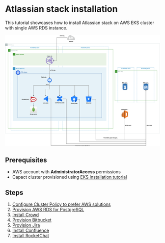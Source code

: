 # Atlassian stack installation

This tutorial showcases how to install Atlassian stack on AWS EKS cluster with single AWS RDS instance.

![Capact_Atlassian](./assets/Capact_Atlassian.svg)

## Prerequisites

- AWS account with **AdministratorAccess** permissions
- Capact cluster provisioned using [EKS Installation tutorial](../eks-installation/README.md)

## Steps

1. [Configure Cluster Policy to prefer AWS solutions](./1-cluster-policy-configuration.md)
1. [Provision AWS RDS for PostgreSQL](./2-aws-rds-provisioning.md)
1. [Install Crowd](./3-crowd-installation.md)
1. [Provision Bitbucket](./4-bitbucket-installation.md)
1. [Provision Jira](./5-jira-provisioning.md)
1. [Install Confluence](./6-confluence-installation.md)
1. [Install RocketChat](./7-rocket-chat-installation.md)
